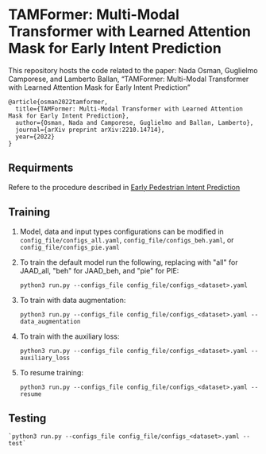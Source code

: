 # TAMFormer: Multi-Modal Transformer with Learned Attention Mask for Early Intent Prediction
This repository hosts the code related to the paper: Nada Osman, Guglielmo Camporese, and Lamberto Ballan, “TAMFormer: Multi-Modal Transformer with Learned Attention Mask for Early Intent Prediction”

```
@article{osman2022tamformer,
  title={TAMFormer: Multi-Modal Transformer with Learned Attention Mask for Early Intent Prediction},
  author={Osman, Nada and Camporese, Guglielmo and Ballan, Lamberto},
  journal={arXiv preprint arXiv:2210.14714},
  year={2022}
}
```

## Requirments
Refere to the procedure described in [Early Pedestrian Intent Prediction](https://github.com/NadaSOsman/EarlyPedestrianActionPrediction/)

## Training
1. Model, data and input types configurations can be modified in `config_file/configs_all.yaml`, `config_file/configs_beh.yaml`, or `config_file/configs_pie.yaml`
2. To train the default model run the following, replacing <dataset> with "all" for JAAD_all, "beh" for JAAD_beh, and "pie" for PIE:
    
    `python3 run.py --configs_file config_file/configs_<dataset>.yaml`
  
3. To train with data augmentation:
    
    `python3 run.py --configs_file config_file/configs_<dataset>.yaml --data_augmentation`
  
4. To train with the auxiliary loss:
    
    `python3 run.py --configs_file config_file/configs_<dataset>.yaml --auxiliary_loss`
  
5. To resume training:
    
   `python3 run.py --configs_file config_file/configs_<dataset>.yaml --resume`
  
## Testing
    `python3 run.py --configs_file config_file/configs_<dataset>.yaml --test`
